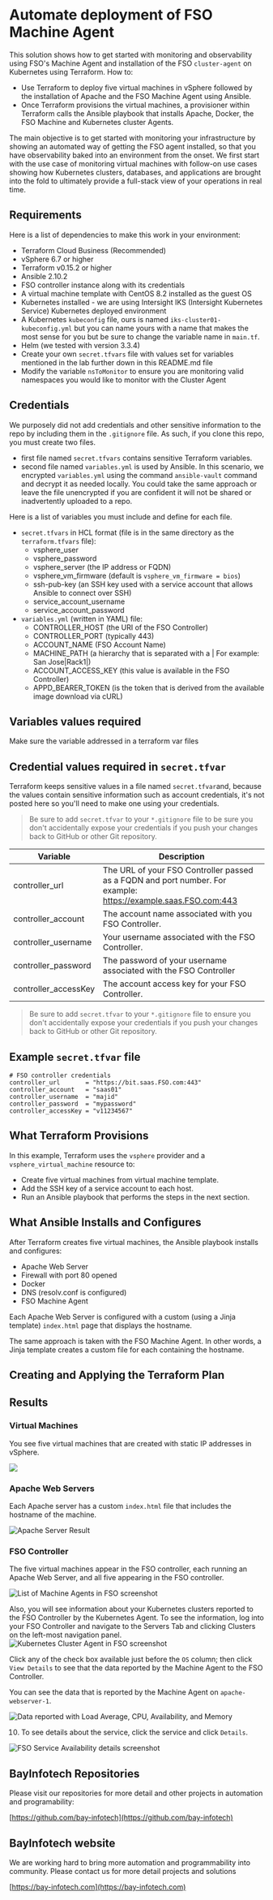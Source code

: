 
# Automate deployment of FSO Machine Agent
 This solution shows how to get started with monitoring and observability using FSO's Machine Agent and installation of the FSO `cluster-agent` on Kubernetes using Terraform. How to:
 * Use Terraform to deploy five virtual machines in vSphere followed by the installation of Apache and the FSO Machine Agent using Ansible.
 * Once Terraform provisions the virtual machines, a provisioner within Terraform calls the Ansible playbook that installs Apache, Docker, the FSO Machine and Kubernetes cluster Agents.

The main objective is to get started with monitoring your infrastructure by showing an automated way of getting the FSO agent installed, so that you have observability baked into an environment from the onset. We first start with the use case of monitoring virtual machines with follow-on use cases showing how Kubernetes clusters, databases, and applications are brought into the fold to ultimately provide a full-stack view of your operations in real time.

## Requirements

Here is a list of dependencies to make this work in your environment:

- Terraform Cloud Business (Recommended)
- vSphere 6.7 or higher
- Terraform v0.15.2 or higher
- Ansible 2.10.2
- FSO controller instance along with its credentials
- A virtual machine template with CentOS 8.2 installed as the guest OS
- Kubernetes installed - we are using Intersight IKS (Intersight Kubernetes Service) Kubernetes deployed environment
- A Kubernetes `kubeconfig` file, ours is named `iks-cluster01-kubeconfig.yml` but you can name yours with a name that makes the most sense for you but be sure to change the variable name in `main.tf`.
- Helm (we tested with version 3.3.4)
- Create your own `secret.tfvars` file with values set for variables mentioned in the lab further down in this README.md file
- Modify the variable `nsToMonitor` to ensure you are monitoring valid namespaces you would like to monitor with the Cluster Agent
## Credentials

We purposely did not add credentials and other sensitive information to the repo by including them in the `.gitignore` file. As such, if you clone this repo, you must create two files. 
- first file named `secret.tfvars` contains sensitive Terraform variables. 
- second file named `variables.yml` is used by Ansible. 
In this scenario, we encrypted `variables.yml` using the command `ansible-vault` command and decrypt it as needed locally. You could take the same approach or leave the file unencrypted if you are confident it will not be shared or inadvertently uploaded to a repo.

Here is a list of variables you must include and define for each file.

- `secret.tfvars` in HCL format (file is in the same directory as the `terraform.tfvars` file):
  - vsphere_user
  - vsphere_password
  - vsphere_server (the IP address or FQDN)
  - vsphere_vm_firmware (default is `vsphere_vm_firmware = bios`)
  - ssh-pub-key (an SSH key used with a service account that allows Ansible to connect over SSH)
  - service_account_username
  - service_account_password
- `variables.yml` (written in YAML) file:
  - CONTROLLER_HOST (the URI of the FSO Controller)
  - CONTROLLER_PORT (typically 443)
  - ACCOUNT_NAME (FSO Account Name)
  - MACHINE_PATH (a hierarchy that is separated with a | For example: San Jose|Rack1|)
  - ACCOUNT_ACCESS_KEY (this value is available in the FSO Controller)
  - APPD_BEARER_TOKEN (is the token that is derived from the available image download via cURL)


## Variables values required 

Make sure the variable addressed in a terraform var files

## Credential values required in `secret.tfvar`

Terraform keeps sensitive values in a file named `secret.tfvar`and, because the values contain sensitive information such as account credentials, it's not posted here so you'll need to make one using your credentials. 

>
> Be sure to add `secret.tfvar` to your `*.gitignore` file to be sure you don't accidentally expose your credentials if you push your changes back to GitHub or other Git repository.

| Variable               | Description |
| -----------------------| ----------- |
| controller_url         | The URL of your FSO Controller passed as a FQDN and port number. For example: https://example.saas.FSO.com:443                                                  |
| controller_account     | The account name associated with you FSO Controller.            |
| controller_username    | Your username associated with the FSO Controller.               |
| controller_password    | The password of your username associated with the FSO Controller                                                                                         |
| controller_accessKey   | The account access key for your FSO Controller.                 |

>
> Be sure to add `secret.tfvar` to your `*.gitignore` file to ensure you don't accidentally expose your credentials if you push your changes back to GitHub or other Git repository.


## Example `secret.tfvar` file
```
# FSO controller credentials
controller_url       = "https://bit.saas.FSO.com:443"
controller_account   = "saas01"
controller_username  = "majid"
controller_password  = "mypassword"
controller_accessKey = "v11234567"
```

## What Terraform Provisions

In this example, Terraform uses the `vsphere` provider and a `vsphere_virtual_machine` resource to:

- Create five virtual machines from virtual machine template.
- Add the SSH key of a service account to each host.
- Run an Ansible playbook that performs the steps in the next section.

## What Ansible Installs and Configures

After Terraform creates five virtual machines, the Ansible playbook installs and configures:

- Apache Web Server
- Firewall with port 80 opened
- Docker
- DNS (resolv.conf is configured)
- FSO Machine Agent

Each Apache Web Server is configured with a custom (using a Jinja template) `index.html` page that displays the hostname.

The same approach is taken with the FSO Machine Agent. In other words, a Jinja template creates a custom file for each containing the hostname.

## Creating and Applying the Terraform Plan



## Results




### Virtual Machines

You see five virtual machines that are created with static IP addresses in vSphere.

![](/assets/vsphere-virtual-machines.png)

### Apache Web Servers

Each Apache server has a custom `index.html` file that includes the hostname of the machine.

<img src="assets/apache-server-result.png" alt="Apache Server Result">

### FSO Controller

The five virtual machines appear in the FSO controller, each running an Apache Web Server, and all five appearing in the FSO controller.

<img src="assets/appd-machine-agents.png" alt="List of Machine Agents in FSO screenshot">

Also, you will see information about your Kubernetes clusters reported to the FSO Controller by the Kubernetes Agent. To see the information, log into your FSO Controller and navigate to the Servers Tab and clicking Clusters on the left-most navigation panel.
<img src="assets/cluster-selection.png" alt="Kubernetes Cluster Agent in FSO screenshot">


Click any of the check box available just before the `OS` column; then click `View Details` to see that the data reported by the Machine Agent to the FSO Controller. 

You can see the data that is reported by the Machine Agent on `apache-webserver-1`.

<img src="assets/appd-web-server-1.png" alt="Data reported with Load Average, CPU, Availability, and Memory">



10. To see details about the service, click the service and click `Details`.

<img src="assets/appd-service-availability-details.png" alt="FSO Service Availability details screenshot">

## BayInfotech Repositories

Please visit our repositories for more detail and other projects in automation and programability:

[https://github.com/bay-infotech](https://github.com/bay-infotech)


## BayInfotech website
We are working hard to bring more automation and programmability into community. Please contact us for more detail projects and solutions

[https://bay-infotech.com](https://bay-infotech.com)


